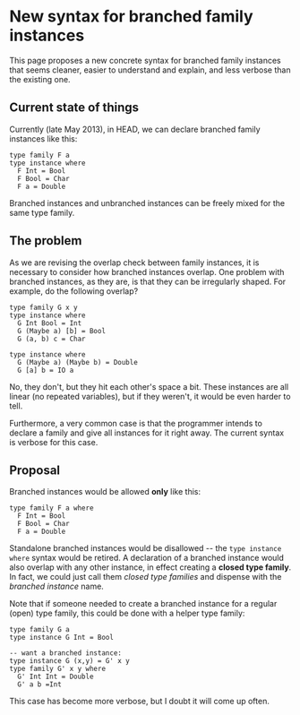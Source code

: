# New syntax for branched family instances



This page proposes a new concrete syntax for branched family instances that seems cleaner, easier to understand and explain, and less verbose than the existing one.


## Current state of things



Currently (late May 2013), in HEAD, we can declare branched family instances like this:


```wiki
type family F a
type instance where
  F Int = Bool
  F Bool = Char
  F a = Double
```


Branched instances and unbranched instances can be freely mixed for the same type family.


## The problem



As we are revising the overlap check between family instances, it is necessary to consider how branched instances overlap. One problem with branched instances, as they are, is that they can be irregularly shaped. For example, do the following overlap?


```wiki
type family G x y
type instance where
  G Int Bool = Int
  G (Maybe a) [b] = Bool
  G (a, b) c = Char

type instance where
  G (Maybe a) (Maybe b) = Double
  G [a] b = IO a
```


No, they don't, but they hit each other's space a bit. These instances are all linear (no repeated variables), but if they weren't, it would be even harder to tell.



Furthermore, a very common case is that the programmer intends to declare a family and give all instances for it right away. The current syntax is verbose for this case.


## Proposal



Branched instances would be allowed **only** like this:


```wiki
type family F a where
  F Int = Bool
  F Bool = Char
  F a = Double
```


Standalone branched instances would be disallowed -- the `type instance where` syntax would be retired. A declaration of a branched instance would also overlap with any other instance, in effect creating a **closed type family**. In fact, we could just call them *closed type families* and dispense with the *branched instance* name.



Note that if someone needed to create a branched instance for a regular (open) type family, this could be done with a helper type family:


```wiki
type family G a
type instance G Int = Bool

-- want a branched instance:
type instance G (x,y) = G' x y
type family G' x y where
  G' Int Int = Double
  G' a b =Int
```


This case has become more verbose, but I doubt it will come up often.


